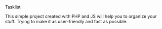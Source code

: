 Tasklist

This simple project created with PHP and JS will help you to organize your stuff. Trying to make it as user-friendly and fast as possible.


